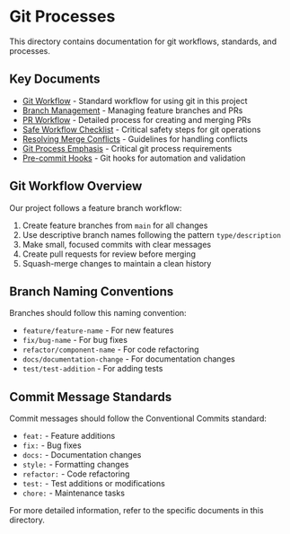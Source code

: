 # Git Processes

This directory contains documentation for git workflows, standards, and processes.

## Key Documents

- [Git Workflow](git-workflow.md) - Standard workflow for using git in this project
- [Branch Management](branch-management.md) - Managing feature branches and PRs
- [PR Workflow](pr-workflow.md) - Detailed process for creating and merging PRs
- [Safe Workflow Checklist](safe-workflow-checklist.md) - Critical safety steps for git operations
- [Resolving Merge Conflicts](resolving-merge-conflicts.md) - Guidelines for handling conflicts
- [Git Process Emphasis](git-process-emphasis.md) - Critical git process requirements
- [Pre-commit Hooks](pre-commit-hooks-plan.md) - Git hooks for automation and validation

## Git Workflow Overview

Our project follows a feature branch workflow:

1. Create feature branches from `main` for all changes
2. Use descriptive branch names following the pattern `type/description`
3. Make small, focused commits with clear messages
4. Create pull requests for review before merging
5. Squash-merge changes to maintain a clean history

## Branch Naming Conventions

Branches should follow this naming convention:
- `feature/feature-name` - For new features
- `fix/bug-name` - For bug fixes
- `refactor/component-name` - For code refactoring
- `docs/documentation-change` - For documentation changes
- `test/test-addition` - For adding tests

## Commit Message Standards

Commit messages should follow the Conventional Commits standard:
- `feat:` - Feature additions
- `fix:` - Bug fixes
- `docs:` - Documentation changes
- `style:` - Formatting changes
- `refactor:` - Code refactoring
- `test:` - Test additions or modifications
- `chore:` - Maintenance tasks

For more detailed information, refer to the specific documents in this directory.
